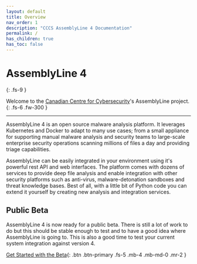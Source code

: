 ```yaml
---
layout: default
title: Overview
nav_order: 1
description: "CCCS AssemblyLine 4 Documentation"
permalink: /
has_children: true
has_toc: false
---
```


# AssemblyLine 4
{: .fs-9 }

Welcome to the [Canadian Centre for Cybersecurity](https://www.cyber.gc.ca/en)'s AssemblyLine project.
{: .fs-6 .fw-300 }

---

AssemblyLine 4 is an open source malware analysis platform. It leverages Kubernetes and Docker to adapt to many use cases; from a small appliance for supporting manual malware analysis and security teams to large-scale enterprise security operations scanning millions of files a day and providing triage capabilities.

AssemblyLine can be easily integrated in your environment using it's powerful rest API and web interfaces. The platform comes with dozens of services to provide deep file analysis and enable integration with other security platforms such as anti-virus, malware-detonation sandboxes and threat knowledge bases. Best of all, with a little bit of Python code you can extend it yourself by creating new analysis and integration services.

## Public Beta

AssemblyLine 4 is now ready for a public beta. There is still a lot of work to do but this should be stable enough to test and to have a good idea where AssemblyLine is going to. This is also a good time to test your current system integration against version 4. 


[Get Started with the Beta](./docs/public_beta.html){: .btn .btn-primary .fs-5 .mb-4 .mb-md-0 .mr-2 }


